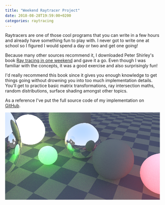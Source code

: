 ```yaml
---
title: "Weekend Raytracer Project"
date: 2018-08-28T19:59:00+0200
categories: raytracing
---
```


Raytracers are one of those cool programs that you can write in a few hours and already have something fun to play with. I never got to write one at school so I figured I would spend a day or two and get one going!

Because many other sources recommend it, I downloaded Peter Shirley's book [Ray tracing in one weekend](https://in1weekend.blogspot.com/2016/01/ray-tracing-in-one-weekend.html) and gave it a go.
Even though I was familiar with the concepts, it was a good exercise and also surprisingly fun!

I'd really recommend this book since it gives you enough knowledge to get things going without drowning you into too much implementation details. You'll get to practice basic matrix transformations, ray intersection maths, random distributions, surface shading amongst other topics.

As a reference I've put the full source code of my implementation on [GitHub](https://github.com/Ryp/raytracer).

![Render](/img/raytracer/render.png)
